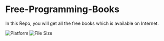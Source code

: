 # Free-Programming-Books
In this Repo, you will get all the free books which is available on Internet.

![Platform](https://img.shields.io/badge/platform-Android-brightgreen.svg?color=4078c0&style=for-the-badge)
![File Size](https://img.shields.io/github/repo-size/dev-aniketj\Free-Programming-Books?color=4078c0&style=for-the-badge)